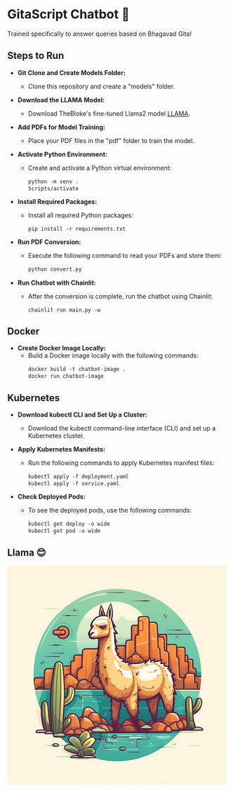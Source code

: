 # GitaScript Chatbot 🤖

Trained specifically to answer queries based on Bhagavad Gita!

## Steps to Run

- **Git Clone and Create Models Folder:**
  - Clone this repository and create a "models" folder.

- **Download the LLAMA Model:**
  - Download TheBloke's fine-tuned Llama2 model [LLAMA](https://huggingface.co/TheBloke/Llama-2-7B-Chat-GGML/blob/main/llama-2-7b-chat.ggmlv3.q8_0.bin).

- **Add PDFs for Model Training:**
  - Place your PDF files in the "pdf" folder to train the model.

- **Activate Python Environment:**
  - Create and activate a Python virtual environment:
    ```shell
    python -m venv .
    Scripts/activate
    ```

- **Install Required Packages:**
  - Install all required Python packages:
    ```shell
    pip install -r requirements.txt
    ```

- **Run PDF Conversion:**
  - Execute the following command to read your PDFs and store them:
    ```python
    python convert.py
    ```

- **Run Chatbot with Chainlit:**
  - After the conversion is complete, run the chatbot using Chainlit:
    ```shell
    chainlit run main.py -w
    ```

## Docker 

- **Create Docker Image Locally:**
  - Build a Docker image locally with the following commands:
    ```shell
    docker build -t chatbot-image .
    docker run chatbot-image 
    ```

## Kubernetes

- **Download kubectl CLI and Set Up a Cluster:**
  - Download the kubectl command-line interface (CLI) and set up a Kubernetes cluster.

- **Apply Kubernetes Manifests:**
  - Run the following commands to apply Kubernetes manifest files:
    ```shell
    kubectl apply -f deployment.yaml
    kubectl apply -f service.yaml
    ```

- **Check Deployed Pods:**
  - To see the deployed pods, use the following commands:
    ```shell
    kubectl get deploy -o wide
    kubectl get pod -o wide
    ```

## Llama 😊

![Llama Image](./images/img.png)
